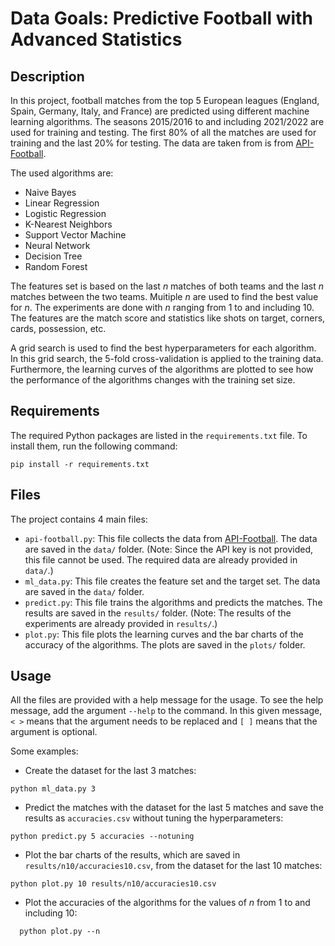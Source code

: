 # Data Goals: Predictive Football with Advanced Statistics

## Description
In this project, football matches from the top 5 European leagues 
(England, Spain, Germany, Italy, and France) are predicted using
different machine learning algorithms. The seasons 2015/2016 to
and including 2021/2022 are used for training and testing. The first
80% of all the matches are used for training and the last 20% for
testing. The data are taken from is from [API-Football](https://www.api-football.com).

The used algorithms are: 
- Naive Bayes
- Linear Regression
- Logistic Regression
- K-Nearest Neighbors
- Support Vector Machine
- Neural Network
- Decision Tree
- Random Forest

The features set is based on the last *n* matches of both teams and
the last *n* matches between the two teams. Muitiple *n* are used
to find the best value for *n*. The experiments are done with *n*
ranging from 1 to and including 10. The features are the match score 
and statistics like shots on target, corners, cards, 
possession, etc.

A grid search is used to find the best hyperparameters for each
algorithm. In this grid search, the 5-fold cross-validation is applied
to the training data. Furthermore, the learning curves of the
algorithms are plotted to see how the performance of the algorithms
changes with the training set size.

## Requirements
The required Python packages are listed in the `requirements.txt` file.
To install them, run the following command:
```
pip install -r requirements.txt
```

## Files
The project contains 4 main files:
- `api-football.py`: This file collects the data from [API-Football](https://www.api-football.com).
  The data are saved in the `data/` folder. (Note: Since the API key is
  not provided, this file cannot be used. The required data are already
    provided in `data/`.)
- `ml_data.py`: This file creates the feature set and the target set.
  The data are saved in the `data/` folder.
- `predict.py`: This file trains the algorithms and predicts the matches. 
  The results are saved in the `results/` folder. (Note: The results of the 
  experiments are already provided in `results/`.)
- `plot.py`: This file plots the learning curves and the bar charts of 
  the accuracy of the algorithms. The plots are saved in the `plots/` folder.

## Usage
All the files are provided with a help message for the usage.
To see the help message, add the argument `--help` to the command.
In this given message, `< >` means that the argument needs to be replaced
and `[ ]` means that the argument is optional.

Some examples:
- Create the dataset for the last 3 matches:
```
python ml_data.py 3
```
- Predict the matches with the dataset for the last 5 matches and
  save the results as `accuracies.csv` without tuning the hyperparameters:
```
python predict.py 5 accuracies --notuning
```
- Plot the bar charts of the results, which are saved in `results/n10/accuracies10.csv`,
  from the dataset for the last 10 matches:
```
python plot.py 10 results/n10/accuracies10.csv
```
- Plot the accuracies of the algorithms for the values of *n* from 1 to and including 10:
```
  python plot.py --n
```

